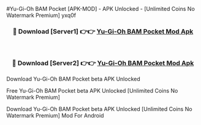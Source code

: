 #Yu-Gi-Oh BAM Pocket [APK-MOD] - APK Unlocked - [Unlimited Coins No Watermark Premium] yxq0f



<div align="center">

<h3>🔴 Download [Server1] 👉👉 <a href="https://momento.my/?title=Yu-Gi-Oh_BAM_Pocket">Yu-Gi-Oh BAM Pocket Mod Apk</a></h3><br>

<h3>🔴 Download [Server2] 👉👉 <a href="https://momento.my/?title=Yu-Gi-Oh_BAM_Pocket">Yu-Gi-Oh BAM Pocket Mod Apk</a></h3>
</div>



Download Yu-Gi-Oh BAM Pocket beta APK Unlocked

Free Yu-Gi-Oh BAM Pocket beta APK Unlocked [Unlimited Coins No Watermark Premium]

Download Yu-Gi-Oh BAM Pocket beta APK Unlocked [Unlimited Coins No Watermark Premium] Mod For Android
